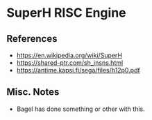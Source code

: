 # SuperH RISC Engine

## References
-   <https://en.wikipedia.org/wiki/SuperH>
-   <https://shared-ptr.com/sh_insns.html>
-   <https://antime.kapsi.fi/sega/files/h12p0.pdf>

## Misc. Notes
-   Bagel has done something or other with this.
